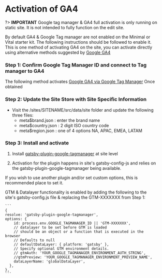 # Activation of GA4

?> **IMPORTANT** Google tag manager & GA4 full activation is only running on static site.   It is not intended to fully function on the edit site.

By default GA4 & Google Tag manager are not enabled on the Minimal or Vital starter kit.  The following instructions should be followed to enable it.
This is one method of activating GA4 on the site, you can activate directly using alternative methods suggested by [Google GA4](https://support.google.com/analytics/answer/9304153)
### Step 1: Confirm Google Tag Manager ID and connect to Tag manager to GA4

The following method activates [Google GA4 via Google Tag Manager](https://support.google.com/tagmanager/answer/9442095)
Once obtained 
### Step 2: Update the Site Store with Site Specific Information

* Visit the /sites/SITENAME/src/data/site folder and update the following three files:
  * meta$brand.json : enter the brand name
  * meta$country.json : 2 digit ISO country code
  * meta$region.json : one of 4 options NA, APAC, EMEA, LATAM

### Step 3: Install and activate

1. Install [gatsby-plugin-google-tagmanager](https://www.gatsbyjs.com/plugins/gatsby-plugin-google-tagmanager/) at site level

2. Activation for the plugin happens in site's gatsby-config-js and relies on the gatsby-plugin-google-tagmanager being available.

If you wish to use another plugin and/or set custom options, this is recommended place to set it.

GTM & Datalayer functionality is enabled by adding the following to the site's gatsby-config.js file & replacing the GTM-XXXXXXX from Step 1:

    ```
    {
    resolve: 'gatsby-plugin-google-tagmanager',
    options: {
        id: process.env.GOOGLE_TAGMANAGER_ID || 'GTM-XXXXXXX',
        // datalayer to be set before GTM is loaded
        // should be an object or a function that is executed in the browser
        // Defaults to null
        // defaultDataLayer: { platform: 'gatsby' },
        // Specify optional GTM environment details.
        // gtmAuth: 'YOUR_GOOGLE_TAGMANAGER_ENVIRONMENT_AUTH_STRING',
        //gtmPreview: 'YOUR_GOOGLE_TAGMANAGER_ENVIRONMENT_PREVIEW_NAME',
        dataLayerName: 'globalDataLayer',
      },
    },
    ```
